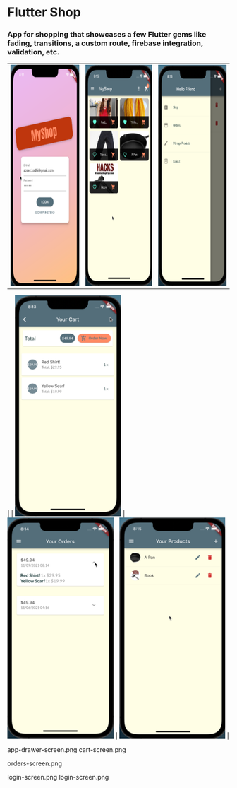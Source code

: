 # Flutter Shop 


### App for shopping that showcases a few Flutter gems like fading, transitions, a custom route, firebase integration, validation, etc.

|         |         |  |
| ------------- |:-------------:| -----:|
|<img src="./screenshots/login-screen.png" height="500"> | <img src="./screenshots/main-screen.png" height="500"> | <img src="./screenshots/app-drawer-screen.png" height="500">
|
| <img src="./screenshots/cart-screen.png" height="500">     | <img src="./screenshots/orders-screen.png" height="500">        |   <img src="./screenshots/products-screen.png" height="500">
|


app-drawer-screen.png
cart-screen.png

orders-screen.png


login-screen.png
login-screen.png
